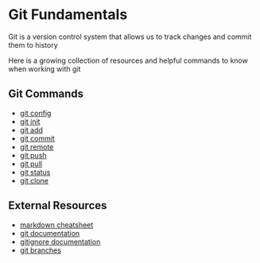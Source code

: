 # Git Fundamentals

Git is a version control system that allows us to track changes and commit them to history

Here is a growing collection of resources and helpful commands to know when working with git

## Git Commands
- [git config](./commands/Config.md)
- [git init](./commands/Init.md)
- [git add](./commands/Add.md)
- [git commit](./commands/Commit.md)
- [git remote](./commands/Remote.md)
- [git push](./commands/Push.md)
- [git pull](./commands/Pull.md)
- [git status](./commands/Status.md)
- [git clone](./commands/Clone.md)

## External Resources
- [markdown cheatsheet](https://www.markdownguide.org/cheat-sheet/)
- [git documentation](https://git-scm.com/docs)
- [gitignore documentation](https://git-scm.com/docs/gitignore)
- [git branches](https://git-scm.com/book/en/v2/Git-Branching-Branches-in-a-Nutshell)